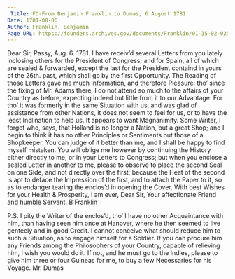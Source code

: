 ```yaml
---
 Title: FO-From Benjamin Franklin to Dumas, 6 August 1781
Date: 1781-08-06
Author: Franklin, Benjamin
Page URL: https://founders.archives.gov/documents/Franklin/01-35-02-0255
---
```


Dear Sir,
Passy, Aug. 6. 1781.
I have receiv’d several Letters from you lately inclosing others for the President of Congress; and for Spain, all of which are sealed & forwarded, except the last for the President containd in yours of the 26th. past, which shall go by the first Opportunity. The Reading of those Letters gave me much Information, and therefore Pleasure: tho’ since the fixing of Mr. Adams there, I do not attend so much to the affairs of your Country as before, expecting indeed but little from it to our Advantage: For tho’ it was formerly in the same Situation with us, and was glad of assistance from other Nations, it does not seem to feel for us, or to have the least Inclination to help us. It appears to want Magnanimity. Some Writer, I forget who, says, that Holland is no longer a Nation, but a great Shop; and I begin to think it has no other Principles or Sentiments but those of a Shopkeeper. You can judge of it better than me, and I shall be happy to find myself mistaken. You will oblige me however by continuing the History either directly to me, or in your Letters to Congress; but when you enclose a sealed Letter in another to me, please to observe to place the second Seal on one Side, and not directly over the first; because the Heat of the second is apt to deface the Impression of the first, and to attach the Paper to it, so as to endanger tearing the enclos’d in opening the Cover.
With best Wishes for your Health & Prosperity, I am ever, Dear Sir, Your affectionate Friend and humble Servant.
B Franklin

P.S. I pity the Writer of the enclos’d, tho’ I have no other Acquaintance with him, than having seen him once at Hanover, where he then seemed to live genteely and in good Credit. I cannot conceive what should reduce him to such a Situation, as to engage himself for a Soldier. If you can procure him any Friends among the Philosophers of your Country, capable of relieving him, I wish you would do it. If not, and he must go to the Indies, please to give him three or four Guineas for me, to buy a few Necessaries for his Voyage.
  Mr. Dumas


